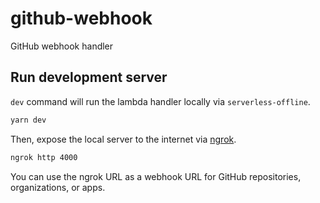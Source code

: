 # github-webhook

GitHub webhook handler

## Run development server

`dev` command will run the lambda handler locally via `serverless-offline`.

```bash
yarn dev
```

Then, expose the local server to the internet via [ngrok](https://ngrok.com/).

```bash
ngrok http 4000
```

You can use the ngrok URL as a webhook URL for GitHub repositories, organizations, or apps.
